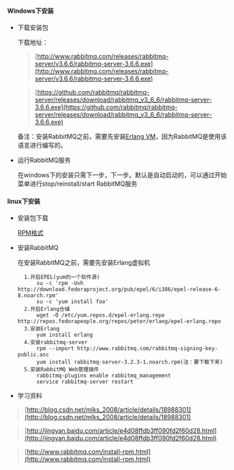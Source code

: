#### Windows下安装

- 下载安装包

	下载地址：

	>[http://www.rabbitmq.com/releases/rabbitmq-server/v3.6.6/rabbitmq-server-3.6.6.exe](http://www.rabbitmq.com/releases/rabbitmq-server/v3.6.6/rabbitmq-server-3.6.6.exe)
	
	>[https://github.com/rabbitmq/rabbitmq-server/releases/download/rabbitmq_v3_6_6/rabbitmq-server-3.6.6.exe](https://github.com/rabbitmq/rabbitmq-server/releases/download/rabbitmq_v3_6_6/rabbitmq-server-3.6.6.exe)

	备注：安装RabbitMQ之前，需要先安装[Erlang VM](http://www.erlang.org/downloads)，因为RabbitMQ是使用该语言进行编写的。

- 运行RabbitMQ服务

	在windows下的安装只需下一步，下一步。默认是自动启动的，可以通过开始菜单进行stop/reinstall/start RabbitMQ服务

#### linux下安装

- 安装包下载

	[RPM格式](https://github.com/rabbitmq/rabbitmq-server/releases/download/rabbitmq_v3_6_6/rabbitmq-server-3.6.6-1.el6.noarch.rpm)

- 安装RabbitMQ

	在安装RabbitMQ之前，需要先安装Erlang虚拟机
		
		1.开启EPEL(yum的一个软件源)
			su -c 'rpm -Uvh http://download.fedoraproject.org/pub/epel/6/i386/epel-release-6-8.noarch.rpm'
			su -c 'yum install foo'  
		2.开启Erlang仓储		
			wget -O /etc/yum.repos.d/epel-erlang.repo http://repos.fedorapeople.org/repos/peter/erlang/epel-erlang.repo  
		3.安装Erlang
			yum install erlang  
		4.安装rabbitmq-server
			rpm --import http://www.rabbitmq.com/rabbitmq-signing-key-public.asc  
			yum install rabbitmq-server-3.2.3-1.noarch.rpm(注：要下载下来)  
		5.安装RabbitMQ Web管理插件	
			rabbitmq-plugins enable rabbitmq_management  
			service rabbitmq-server restart  


- 学习资料

>[http://blog.csdn.net/mlks_2008/article/details/18988301](http://blog.csdn.net/mlks_2008/article/details/18988301)

>[http://jingyan.baidu.com/article/e4d08ffdb3ff090fd2f60d28.html](http://jingyan.baidu.com/article/e4d08ffdb3ff090fd2f60d28.html)

>[http://www.rabbitmq.com/install-rpm.html](http://www.rabbitmq.com/install-rpm.html)